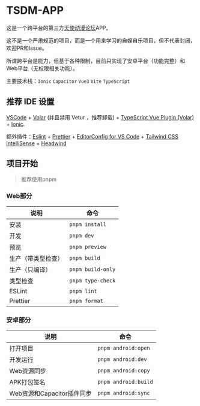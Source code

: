 # TSDM-APP

这是一个跨平台的第三方[天使动漫论坛](https://www.tsdm39.com)APP。

这不是一个严肃规范的项目，而是一个用来学习的自娱自乐项目，但不代表封闭，欢迎PR和Issue。

所谓跨平台是能力，但基于各种限制，目前只实现了安卓平台（功能完整）和Web平台（无权限相关功能）。

主要技术栈：`Ionic` `Capacitor` `Vue3` `Vite` `TypeScript`

## 推荐 IDE 设置

[VSCode](https://code.visualstudio.com/) + [Volar](https://marketplace.visualstudio.com/items?itemName=Vue.volar) (并且禁用 Vetur ，推荐卸载) + [TypeScript Vue Plugin (Volar)](https://marketplace.visualstudio.com/items?itemName=Vue.vscode-typescript-vue-plugin) + [Ionic](https://marketplace.visualstudio.com/items?itemName=ionic.ionic).

额外插件：[Eslint](https://marketplace.visualstudio.com/items?itemName=dbaeumer.vscode-eslint) + [Prettier](https://marketplace.visualstudio.com/items?itemName=esbenp.prettier-vscode) + [EditorConfig for VS Code](https://marketplace.visualstudio.com/items?itemName=EditorConfig.EditorConfig) + [Tailwind CSS IntelliSense](https://marketplace.visualstudio.com/items?itemName=bradlc.vscode-tailwindcss) + [Headwind](https://marketplace.visualstudio.com/items?itemName=heybourn.headwind)

## 项目开始

> 推荐使用pnpm

### Web部分

| 说明               | 命令              |
| ------------------ | ----------------- |
| 安装               | `pnpm install`    |
| 开发               | `pnpm dev`        |
| 预览               | `pnpm preview`    |
| 生产（带类型检查） | `pnpm build`      |
| 生产（只编译）     | `pnpm build-only` |
| 类型检查           | `pnpm type-check` |
| ESLint             | `pnpm lint`       |
| Prettier           | `pnpm format`     |

### 安卓部分

| 说明                       | 命令                 |
| -------------------------- | -------------------- |
| 打开项目                   | `pnpm android:open`  |
| 开发运行                   | `pnpm android:dev`   |
| Web资源同步                | `pnpm android:copy`  |
| APK打包签名                | `pnpm android:build` |
| Web资源和Capacitor插件同步 | `pnpm android:sync`  |

